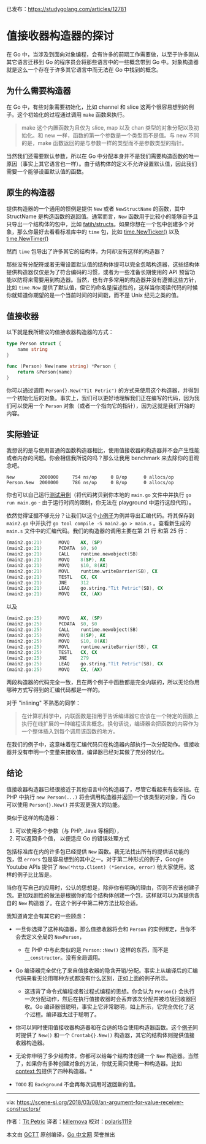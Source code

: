 已发布：https://studygolang.com/articles/12781

# 值接收器构造器的探讨

在 Go 中，当涉及到面向对象编程，会有许多的前期工作需要做，以至于许多刚从其它语言迁移到 Go 的程序员会将那些语言中的一些概念带到 Go 中。对象构造器就是这么一个存在于许多其它语言中而无法在 Go 中找到的概念。

## 为什么需要构造器

在 Go 中，有些对象需要初始化，比如 channel 和 slice 这两个很容易想到的例子。这个初始化的过程通过调用 `make` 函数来执行。

> make 这个内置函数为且仅为 slice, map 以及 chan 类型的对象分配以及初始化。和 new 一样，函数的第一个参数是一个类型而不是值。与 new 不同的是，make 函数返回的是与参数一样的类型而不是参数类型的指针。

当然我们还需要默认参数，所以在 Go 中分配本身并不是我们需要构造函数的唯一原因（事实上其它语言也一样）。由于结构体的定义不允许设置默认值，因此我们需要一个能够设置默认值的函数。

## 原生的构造器

提供构造器的一个通用的惯例是提供 `New` 或者 `NewStructName` 的函数，其中 StructName 是构造函数的返回值。通常而言，`New` 函数用于比较小的能够自予且只导出一个结构体的包中，比如 [fatih/structs](https://godoc.org/github.com/fatih/structs#New)。如果你想在一个包中创建多个对象，那么你最好去看看标准库中的 `time` 包，比如 [time.NewTicker()](https://golang.org/pkg/time/#NewTicker) 以及 [time.NewTimer()](https://golang.org/pkg/time/#NewTicker)

然而 `time` 包导出了许多其它的结构体，为何却没有这样的构造器？

那些没有分配符或者无需设置默认值的结构体提可以完全忽略构造器，这些结构体提供构造器仅仅是为了符合编码的习惯，或者为一些准备长期使用的 API 预留功能以防将来需要用到构造器。当然，也有许多常用的构造器并没有遵循这些方针，比如 `time.Now` 提供了默认值，但它的命名是描述性的，这样当你阅读代码的时候你就知道你期望的是一个当前时间的时间戳，而不是 Unix 纪元之类的值。

## 值接收器

以下就是我所建议的值接收器构造器的方式：

```go
type Person struct {
	name string
}

func (Person) New(name string) *Person {
	return &Person{name}
}
```

你可以通过调用 `Person{}.New("Tit Petric")` 的方式来使用这个构造器，并得到一个初始化后的对象。事实上，我们可以更好地理解我们正在编写的代码，因为我们可以使用一个 `Person` 对象（或者一个指向它的指针），因为这就是我们开始的内容。

## 实际验证

我想说的是与使用普通的函数构造器相比，使用值接收器的构造器并不会产生性能或者内存的问题。你会相信我所说的吗？那么让我用 benchmark 来去除你的旧观念吧。

```
New         2000000     754 ns/op     0 B/op      0 allocs/op
Person.New  2000000     786 ns/op     0 B/op      0 allocs/op
```

你也可以自己运行[测试用例](https://play.golang.org/p/injCAoxZpVg)（将代码拷贝到你本地的 `main.go` 文件中并执行 `go run main.go` - 由于运行时间的限制，你无法在 playground 中运行这段代码）。

依然觉得证据不够充分？让我们以这个[小例子](https://play.golang.org/p/F4xsmeGwy5d)为例并导出汇编代码。将其保存到 `main2.go` 中并执行 `go tool compile -S main2.go > main.s` 。查看新生成的 `main.s` 文件中的汇编代码。我们的构造器的调用主要在第 21 行 和第 25 行：

```asm
(main2.go:21)      MOVQ    AX, (SP)
(main2.go:21)      PCDATA  $0, $0
(main2.go:21)      CALL    runtime.newobject(SB)
(main2.go:21)      MOVQ    8(SP), AX
(main2.go:21)      MOVQ    $10, 8(AX)
(main2.go:21)      MOVL    runtime.writeBarrier(SB), CX
(main2.go:21)      TESTL   CX, CX
(main2.go:21)      JNE     312
(main2.go:21)      LEAQ    go.string."Tit Petric"(SB), CX
(main2.go:21)      MOVQ    CX, (AX)
```

以及

```asm
(main2.go:25)      MOVQ    AX, (SP)
(main2.go:25)      PCDATA  $0, $0
(main2.go:25)      CALL    runtime.newobject(SB)
(main2.go:25)      MOVQ    8(SP), AX
(main2.go:25)      MOVQ    $10, 8(AX)
(main2.go:25)      MOVL    runtime.writeBarrier(SB), CX
(main2.go:25)      TESTL   CX, CX
(main2.go:25)      JNE     279
(main2.go:25)      LEAQ    go.string."Tit Petric"(SB), CX
(main2.go:25)      MOVQ    CX, (AX)
```

两段构造器的代码完全一致，且在两个例子中函数都是完全内联的，所以无论你用哪种方式写得到的汇编代码都是一样的。

对于 "inlining" 不熟悉的同学：

> 在计算机科学中，内联函数是指用于告诉编译器它应该在一个特定的函数上执行在线扩展的一种编程语言概念。换句话说，编译器会把函数的内容作为一个整体插入到每个调用该函数的地方。

在我们的例子中，这意味着在汇编代码只在构造器内部执行一次分配动作。值接收器并没有申明一个变量来接收值，编译器已经对其做了充分的优化。

## 结论

值接收器构造器已经很接近于其他语言中的构造器了，尽管它看起来有些笨拙。在 PHP 中执行 `new Person(...)` 将会调用构造器并返回一个该类型的对象，而 Go 可以使用 `Person{}.New()` 并实现更强大的功能。

类似于这样的构造器：

1. 可以使用多个参数（与 PHP, Java 等相同），
2. 可以返回多个值， 以便适应 Go 的错误处理方式

包括标准库在内的许多包已经提供 `New` 函数。我无法找出所有的提供该功能的包，但 `errors` 包是容易想到的其中之一。对于第二种形式的例子，Google Youtube APIs 提供了 `New(*http.Client) (*Service, error)` 给大家使用。这样的例子比比皆是。

当你在写自己的应用时，公认的思想是，除非你有明确的理由，否则不应该创建子包。更加戏剧性的做法是根据你的每个结构体创建一个包，这样就可以为其提供各自的 `New` 构造器了。在这个例子中第二种方法比较合适。

我知道肯定会有其它的一些顾虑：

* 一旦你选择了这种构造器，那么值接收器将会和 `Person` 的实例绑定，且你不会去定义全局的 `NewPerson`，
	* 在 PHP 中与此类似的是 `Person::New()` 这样的东西，而不是 `__constructor`。没有全局调用。
* Go 编译器完全优化了来自值接收器的隐含开销/分配。事实上从编译后的汇编代码来看无论用哪种方式都没有什么区别，正如上面的例子所示。
	* 这违背了命令式编程或者过程式编程的思想。你会认为 `Person{}` 会执行一次分配动作，然后在执行值接收器时会丢弃该次分配并被垃圾回收器回收。Go 编译器很聪明，事实上它非常聪明，如上所示，它完全优化了这个过程。编译器太过于聪明了。
* 你可以同时使用值接收器构造器和在合适的场合使用构造器函数。这个[例子](https://github.com/titpetric/go-web-crontab/blob/master/crontab/crontab.go)同时提供了 `New()` 和一个 `Crontab{}.New()` 构造器，其它的结构体则提供值接收器构造器。
* 无论你申明了多少结构体，你都可以给每个结构体创建一个 `New` 构造器。当然了，如果你有多种创建对象的方法，你就无需只使用一种构造器。比如 [context 包](https://golang.org/pkg/context/)提供了四种构造器。*

* `TODO` 和 `Background` 不会再每次调用时返回新的值。

----------------

via: https://scene-si.org/2018/03/08/an-argument-for-value-receiver-constructors/

作者：[Tit Petric](https://scene-si.org/about)
译者：[killernova](https://github.com/killernova)
校对：[polaris1119](https://github.com/polaris1119)

本文由 [GCTT](https://github.com/studygolang/GCTT) 原创编译，[Go 中文网](https://studygolang.com/) 荣誉推出
